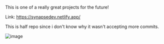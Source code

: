 This is one of a really great projects for the future!

Link: https://synapsedev.netlify.app/

This is half repo since i don't know why it wasn't accepting more commits.

![image](https://github.com/user-attachments/assets/8a6b5707-0db3-41ff-ae81-c00d7f52e75c)
